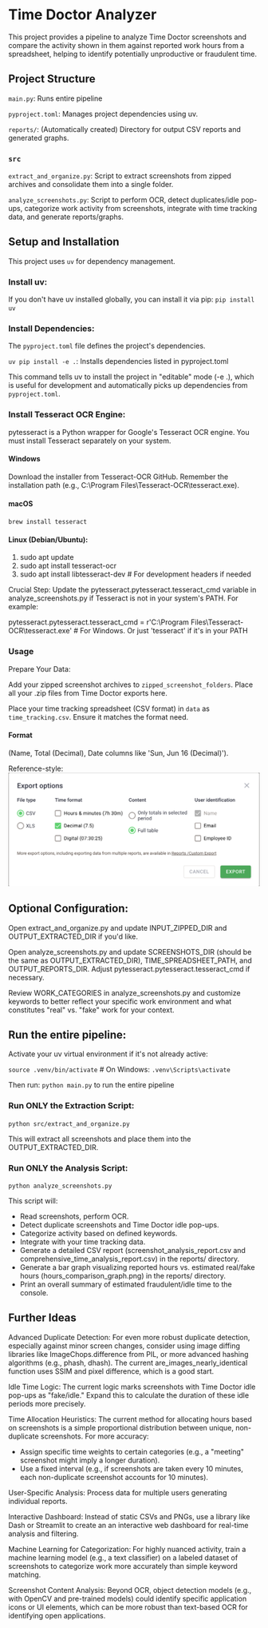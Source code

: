 # Time Doctor Analyzer
This project provides a pipeline to analyze Time Doctor screenshots and compare the activity shown in them against reported work hours from a spreadsheet, helping to identify potentially unproductive or fraudulent time.

## Project Structure

`main.py`: Runs entire pipeline

`pyproject.toml`: Manages project dependencies using uv.

`reports/`: (Automatically created) Directory for output CSV reports and generated graphs.

### `src`
`extract_and_organize.py`: Script to extract screenshots from zipped archives and consolidate them into a single folder.

`analyze_screenshots.py`: Script to perform OCR, detect duplicates/idle pop-ups, categorize work activity from screenshots, integrate with time tracking data, and generate reports/graphs.

## Setup and Installation
This project uses `uv` for dependency management.

### Install uv:
If you don't have uv installed globally, you can install it via pip: `pip install uv`

### Install Dependencies:
The `pyproject.toml` file defines the project's dependencies.

`uv pip install -e .`: Installs dependencies listed in pyproject.toml

This command tells uv to install the project in "editable" mode (-e .), which is useful for development and automatically picks up dependencies from `pyproject.toml`.

### Install Tesseract OCR Engine:
pytesseract is a Python wrapper for Google's Tesseract OCR engine. You must install Tesseract separately on your system.

#### Windows
Download the installer from Tesseract-OCR GitHub. Remember the installation path (e.g., C:\Program Files\Tesseract-OCR\tesseract.exe).

#### macOS
`brew install tesseract`

#### Linux (Debian/Ubuntu):
1. sudo apt update
2. sudo apt install tesseract-ocr
3. sudo apt install libtesseract-dev # For development headers if needed

Crucial Step: Update the pytesseract.pytesseract.tesseract_cmd variable in analyze_screenshots.py if Tesseract is not in your system's PATH. For example:

pytesseract.pytesseract.tesseract_cmd = r'C:\Program Files\Tesseract-OCR\tesseract.exe' # For Windows. Or just 'tesseract' if it's in your PATH

### Usage
Prepare Your Data:

Add your zipped screenshot archives to `zipped_screenshot_folders`. Place all your .zip files from Time Doctor exports here.

Place your time tracking spreadsheet (CSV format) in `data` as `time_tracking.csv`. Ensure it matches the format need.

#### Format
(Name, Total (Decimal), Date columns like 'Sun, Jun 16 (Decimal)').

Reference-style: 
![format required][timedoctor_format]

[timedoctor_format]: /images/export_example.png "Format required example"

## Optional Configuration:

Open extract_and_organize.py and update INPUT_ZIPPED_DIR and OUTPUT_EXTRACTED_DIR if you'd like.

Open analyze_screenshots.py and update SCREENSHOTS_DIR (should be the same as OUTPUT_EXTRACTED_DIR), TIME_SPREADSHEET_PATH, and OUTPUT_REPORTS_DIR. Adjust pytesseract.pytesseract.tesseract_cmd if necessary.

Review WORK_CATEGORIES in analyze_screenshots.py and customize keywords to better reflect your specific work environment and what constitutes "real" vs. "fake" work for your context.

## Run the entire pipeline:
Activate your uv virtual environment if it's not already active:

`source .venv/bin/activate` # On Windows: `.venv\Scripts\activate`

Then run: `python main.py` to run the entire pipeline

### Run ONLY the Extraction Script: 

`python src/extract_and_organize.py`

This will extract all screenshots and place them into the OUTPUT_EXTRACTED_DIR.

### Run ONLY the Analysis Script: 

`python analyze_screenshots.py`

This script will:
 - Read screenshots, perform OCR.
 - Detect duplicate screenshots and Time Doctor idle pop-ups.
 - Categorize activity based on defined keywords.
 - Integrate with your time tracking data.
 - Generate a detailed CSV report (screenshot_analysis_report.csv and comprehensive_time_analysis_report.csv) in the reports/ directory.
 - Generate a bar graph visualizing reported hours vs. estimated real/fake hours (hours_comparison_graph.png) in the reports/ directory.
 - Print an overall summary of estimated fraudulent/idle time to the console.

## Further Ideas
Advanced Duplicate Detection: For even more robust duplicate detection, especially against minor screen changes, consider using image diffing libraries like ImageChops.difference from PIL, or more advanced hashing algorithms (e.g., phash, dhash). The current are_images_nearly_identical function uses SSIM and pixel difference, which is a good start.

Idle Time Logic: The current logic marks screenshots with Time Doctor idle pop-ups as "fake/idle." Expand this to calculate the duration of these idle periods more precisely.

Time Allocation Heuristics: The current method for allocating hours based on screenshots is a simple proportional distribution between unique, non-duplicate screenshots. For more accuracy:
 - Assign specific time weights to certain categories (e.g., a "meeting" screenshot might imply a longer duration).
 - Use a fixed interval (e.g., if screenshots are taken every 10 minutes, each non-duplicate screenshot accounts for 10 minutes).

User-Specific Analysis: Process data for multiple users generating individual reports.

Interactive Dashboard: Instead of static CSVs and PNGs, use a library like Dash or Streamlit to create an an interactive web dashboard for real-time analysis and filtering. 

Machine Learning for Categorization: For highly nuanced activity, train a machine learning model (e.g., a text classifier) on a labeled dataset of screenshots to categorize work more accurately than simple keyword matching.

Screenshot Content Analysis: Beyond OCR, object detection models (e.g., with OpenCV and pre-trained models) could identify specific application icons or UI elements, which can be more robust than text-based OCR for identifying open applications.